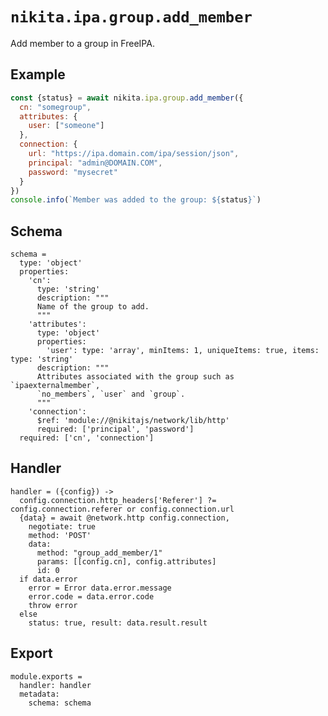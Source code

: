 
# `nikita.ipa.group.add_member`

Add member to a group in FreeIPA.

## Example

```js
const {status} = await nikita.ipa.group.add_member({
  cn: "somegroup",
  attributes: {
    user: ["someone"]
  },
  connection: {
    url: "https://ipa.domain.com/ipa/session/json",
    principal: "admin@DOMAIN.COM",
    password: "mysecret"
  }
})
console.info(`Member was added to the group: ${status}`)
```

## Schema

    schema =
      type: 'object'
      properties:
        'cn':
          type: 'string'
          description: """
          Name of the group to add.
          """
        'attributes':
          type: 'object'
          properties:
            'user': type: 'array', minItems: 1, uniqueItems: true, items: type: 'string'
          description: """
          Attributes associated with the group such as `ipaexternalmember`,
          `no_members`, `user` and `group`.
          """
        'connection':
          $ref: 'module://@nikitajs/network/lib/http'
          required: ['principal', 'password']
      required: ['cn', 'connection']

## Handler

    handler = ({config}) ->
      config.connection.http_headers['Referer'] ?= config.connection.referer or config.connection.url
      {data} = await @network.http config.connection,
        negotiate: true
        method: 'POST'
        data:
          method: "group_add_member/1"
          params: [[config.cn], config.attributes]
          id: 0
      if data.error
        error = Error data.error.message
        error.code = data.error.code
        throw error
      else
        status: true, result: data.result.result

## Export

    module.exports =
      handler: handler
      metadata:
        schema: schema
